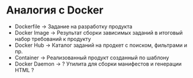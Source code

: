 # Аналогия с Docker

- Dockerfile → Задание на разработку продукта
- Docker Image → Результат сборки зависимых заданий в итоговый набор требований к продукту
- Docker Hub → Каталог заданий на продкет с поиском, фильтрами и пр.
- Container → Реализованный продукт созданный по шаблону
- Docker Daemon → ? Утилита для сборки манифестов и генерации HTML ?